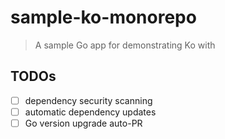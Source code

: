 # sample-ko-monorepo

> A sample Go app for demonstrating Ko with

## TODOs

- [ ] dependency security scanning
- [ ] automatic dependency updates
- [ ] Go version upgrade auto-PR
